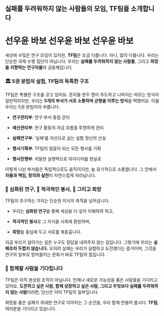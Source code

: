 ## 실패를 두려워하지 않는 사람들의 모임, TF팀을 소개합니다

# 선우윤 바보 선우윤 바보 선우윤 바보 

세상에 수많은 연구 모임이 있지만, **TF팀**은 조금 다릅니다. 아니, 많이 다릅니다.
우리는 단순한 과제 수행 집단이 아닙니다. 우리는 **실패를 두려워하지 않는 사람들**, 그리고 **희망을 지향하는 연구자들**의 공동체입니다.

### 🏛️ 5권 분립의 실험, TF팀의 독특한 구조

TF팀은 특별한 구조를 갖고 있어요. 흔히들 한두 명이 주도하고 나머지는 따르는 방식이 일반적이지만, 우리는 **5개의 부서가 서로 소통하며 균형을 이루는 방식**을 택했어요. 이를 우리는 5권 분립이라 부릅니다.

- **연구관리부**: 연구 부서 중점 관리

- **예산관리부**: 연구 활동의 자금 흐름을 투명하게 관리

- **실패연구부**: ‘실패’를 자산으로 삼는 실험 정신의 산실

- **행사기획부**: TF팀의 얼굴이 되는 모든 행사를 기획

- **행사진행부**: 치밀한 실행력으로 아이디어를 현실로

이렇게 나뉜 부서들은 독립적으로도 움직이지만, 늘 유기적으로 소통합니다. 그 안에서 **자율과 책임, 창의와 실천**이 자연스럽게 자라납니다.

### 🔬 심화된 연구, 🌱 적극적인 봉사, 🌈 그리고 희망

TF팀이 추구하는 가치는 단순한 지식의 축적을 넘어섭니다.

- 우리는 **심화된 연구**를 통해 세상을 더 깊이 이해하려 하고,

- **적극적인 봉사**로 그 지식을 사회에 환원하며,

- **희망**을 중심에 두고 서로를 북돋웁니다.

지금 우리가 걸어가는 길은 누구도 정답을 내려주지 않는 길입니다. 그렇기에 우리는 **실패조차 두렵지 않습니다.**
오히려 실패는 우리가 실험하고 도전했다는 증거이며, 그것을 연구의 일부로 받아들이는 문화가 바로 TF팀의 힘입니다.

### 🙋 함께할 사람을 기다립니다

TF팀은 아직 완성된 조직이 아닙니다. 언제나 새로운 가능성을 품은 사람들을 기다리고 있어요.
**도전하고 싶은 사람, 함께 성장하고 싶은 사람, 그리고 무엇보다 실패를 두려워하지 않는 사람**이라면,
당신은 이미 TF팀의 일부입니다.

희망을 품은 실패가 위대한 연구로 이어지는 그 순간을, 우리 함께 만들어 봅시다.
**TF팀**, 여러분을 기다리고 있습니다.
